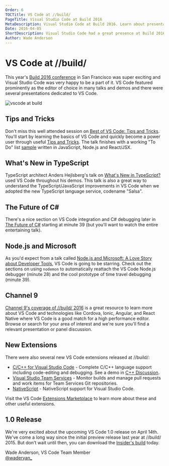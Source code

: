 ```yaml
---
Order: 6
TOCTitle: VS Code at //build/
PageTitle: Visual Studio Code at Build 2016
MetaDescription: Visual Studio Code at Build 2016. Learn about presentations featuring VS Code. 
Date: 2016-04-05
ShortDescription: Visual Studio Code had a great presence at Build 2016.
Author: Wade Anderson
---
```


# VS Code at //build/

This year's [Build 2016 conference](http://build.microsoft.com/) in San Francisco was super exciting and Visual Studio Code was very happy to be a part of it. VS Code featured prominently as the editor of choice in many talks and demos and there were several presentations dedicated to VS Code.

![vscode at build](2016_04_04_vscode-at-build.png)

## Tips and Tricks

Don't miss this well attended session on [Best of VS Code: Tips and Tricks](https://channel9.msdn.com/Events/Build/2016/B887). You'll start by learning the basics of VS Code and quickly become a power user through useful [Tips and Tricks](https://github.com/Microsoft/vscode-tips-and-tricks). The talk finishes with a working "To Do" list [sample](https://github.com/Microsoft/vscode-react-sample) written in JavaScript, Node.js and React/JSX.

## What's New in TypeScript

TypeScript architect Anders Hejlsberg's talk on [What's New in TypeScript?](https://channel9.msdn.com/Events/Build/2016/B881) used VS Code throughout his demos. This talk is also a great way to understand the TypeScript/JavaScript improvements in VS Code when we adopted the new TypeScript language service, codename "Salsa".

## The Future of C&#35;

There's a nice section on VS Code integration and C&#35; debugging later in [The Future of C&#35;](https://channel9.msdn.com/Events/Build/2016/B889) starting at minute 39 (but you'll want to watch the entire entertaining talk).

## Node.js and Microsoft

As you'd expect from a talk called [Node.js and Microsoft: A Love Story about Developer Tools](https://channel9.msdn.com/Events/Build/2016/B870), VS Code is going to be starring.  Check out the sections on using `nodemon` to automatically reattach the VS Code Node.js debugger (minute 28) and the cool prototype of time travel debugging (minute 39).

## Channel 9

[Channel 9's coverage of //build/ 2016](https://channel9.msdn.com/Events/Build/2016) is a great resource to learn more about VS Code and technologies like Cordova, Ionic, Angular, and React Native where VS Code is a good match for a high performance editor. Browse or search for your area of interest and we're sure you'll find a relevant presentation or panel discussion.

## New Extensions

There were also several new VS Code extensions released at //build/:

* [C/C++ for Visual Studio Code](https://marketplace.visualstudio.com/items?itemName=ms-vscode.cpptools) - Complete C/C++ language support including code-editing and debugging. See a demo in [C++ Discussion](https://channel9.msdn.com/Events/Build/2016/C-Discussion).
* [Visual Studio Team Services](https://marketplace.visualstudio.com/items?itemName=ms-vsts.team) - Monitor builds and manage pull requests and work items for Team Services Git repositories.
* [NativeScript](https://marketplace.visualstudio.com/items?itemName=Telerik.nativescript) - NativeScript support for Visual Studio Code.

Visit the VS Code [Extensions Marketplace](https://marketplace.visualstudio.com/VSCode) to learn more about these and other useful extensions.

## 1.0 Release

We're very excited about the upcoming VS Code 1.0 release on April 14th. We've come a long way since the initial preview release last year at //build/ 2015.  But don't wait until then, you can download the [Insider's build](http://code.visualstudio.com/download?insiders=true) today.

Wade Anderson, VS Code Team Member <br>
[@waderyan_](https://twitter.com/waderyan_)
